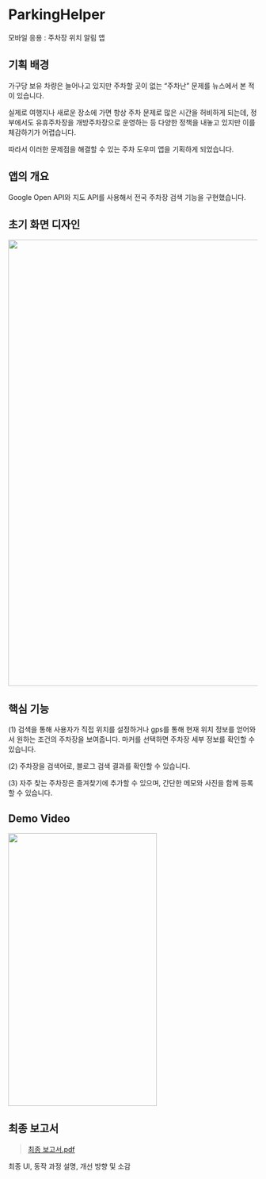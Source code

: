 # ParkingHelper 
모바일 응용 : 주차장 위치 알림 앱

## 기획 배경
가구당 보유 차량은 늘어나고 있지만 주차할 곳이 없는 “주차난” 문제를 뉴스에서 본 적이 있습니다. 

실제로 여행지나 새로운 장소에 가면 항상 주차 문제로 많은 시간을 허비하게 되는데, 정부에서도 유휴주차장을 개방주차장으로 운영하는 등 다양한 정책을 내놓고 있지만 이를 체감하기가 어렵습니다. 

따라서 이러한 문제점을 해결할 수 있는 주차 도우미 앱을 기획하게 되었습니다.

## 앱의 개요
Google Open API와 지도 API를 사용해서 전국 주차장 검색 기능을 구현했습니다.

## 초기 화면 디자인
<img src="https://user-images.githubusercontent.com/97737822/219953872-e3b26a2b-f796-4729-8c08-c5e50876a224.png" width="600" height="900" />

## 핵심 기능
(1) 검색을 통해 사용자가 직접 위치를 설정하거나 gps를 통해 현재 위치 정보를 얻어와서 원하는 조건의 주차장을 보여줍니다. 마커를 선택하면 주차장 세부 정보를 확인할 수 있습니다. 

(2) 주차장을 검색어로, 블로그 검색 결과를 확인할 수 있습니다.

(3) 자주 찾는 주차장은 즐겨찾기에 추가할 수 있으며, 간단한 메모와 사진을 함께 등록할 수 있습니다.

## Demo Video
<img src="https://user-images.githubusercontent.com/97737822/209682799-074b5d3b-5da2-4914-a011-b6c67d24b52e.gif" width="300" height="550" />

## 최종 보고서
> [최종 보고서.pdf](https://github.com/aeeazip/ParkingHelper/blob/main/%EC%B5%9C%EC%A2%85%20%EB%B3%B4%EA%B3%A0%EC%84%9C.pdf)

최종 UI, 동작 과정 설명, 개선 방향 및 소감
